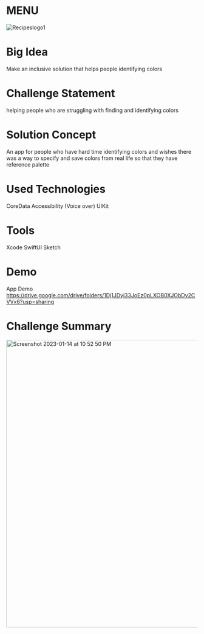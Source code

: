 # MENU


![Recipeslogo1](https://user-images.githubusercontent.com/66141757/212493774-c950366b-346c-4706-9e21-fb9ec75f3d95.png)



# Big Idea

Make an inclusive solution that helps people identifying colors

# Challenge Statement

helping people who are struggling with finding and identifying colors

# Solution Concept

An app for people who have hard time identifying colors and wishes there was a way to specify and save colors from real life so that they have reference palette

# Used Technologies

CoreData
Accessibility (Voice over)
UIKit

# Tools

Xcode
SwiftUI
Sketch

# Demo
App Demo https://drive.google.com/drive/folders/1Dj1JDyi33JoEz0pLXOB0XJObDy2CVVx6?usp=sharing

# Challenge Summary
<img width="757" alt="Screenshot 2023-01-14 at 10 52 50 PM" src="https://user-images.githubusercontent.com/66141757/212493755-7aa48807-5313-4914-8f11-41c1709f3635.png">


